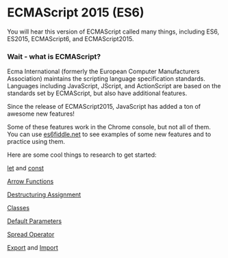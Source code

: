 # ECMAScript 2015 (ES6)

You will hear this version of ECMAScript called many things, including ES6, ES2015, ECMAScript6, and ECMAScript2015.

### Wait - what is ECMAScript?

Ecma International (formerly the European Computer Manufacturers Association) maintains the scripting language specification standards. Languages including JavaScript, JScript, and ActionScript are based on the standards set by ECMAScript, but also have additional features.

Since the release of ECMAScript2015, JavaScript has added a ton of awesome new features!

Some of these features work in the Chrome console, but not all of them. You can use [es6fiddle.net](http://www.es6fiddle.net/) to see examples of some new features and to practice using them. 

Here are some cool things to research to get started:

[let](https://developer.mozilla.org/en-US/docs/Web/JavaScript/Reference/Statements/let) and
[const](https://developer.mozilla.org/en-US/docs/Web/JavaScript/Reference/Statements/const)

[Arrow Functions](https://developer.mozilla.org/en-US/docs/Web/JavaScript/Reference/Functions/Arrow_functions)

[Destructuring Assignment](https://developer.mozilla.org/en-US/docs/Web/JavaScript/Reference/Operators/Destructuring_assignment)

[Classes](https://developer.mozilla.org/en-US/docs/Web/JavaScript/Reference/Classes)

[Default Parameters](https://developer.mozilla.org/en-US/docs/Web/JavaScript/Reference/Functions/Default_parameters)

[Spread Operator](https://developer.mozilla.org/en-US/docs/Web/JavaScript/Reference/Operators/Spread_operator)

[Export](https://developer.mozilla.org/en-US/docs/Web/JavaScript/Reference/Statements/export) and [Import](https://developer.mozilla.org/en-US/docs/Web/JavaScript/Reference/Statements/import)